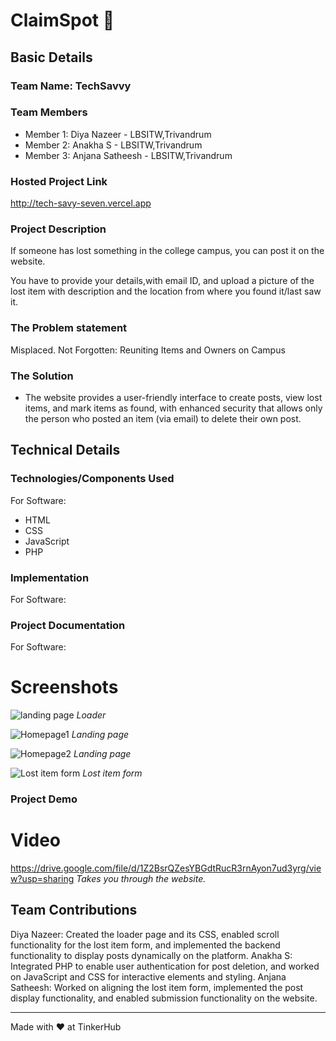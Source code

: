 # ClaimSpot 🎯


## Basic Details
### Team Name: TechSavvy


### Team Members
- Member 1: Diya Nazeer - LBSITW,Trivandrum
- Member 2: Anakha S - LBSITW,Trivandrum
- Member 3: Anjana Satheesh - LBSITW,Trivandrum

### Hosted Project Link
http://tech-savy-seven.vercel.app

### Project Description
If someone has lost something in the college campus, you can post it on the website. 




You have to provide your details,with email ID, and upload a picture of the lost item with description and the location from where you found it/last saw it.

### The Problem statement
Misplaced. Not Forgotten: Reuniting Items and Owners on Campus

### The Solution
- The website provides a user-friendly interface to create posts, view lost items, and mark items as found, with enhanced security that allows only the person who posted an item (via email) to delete their own post.

## Technical Details
### Technologies/Components Used
For Software:
- HTML
- CSS
- JavaScript
- PHP

### Implementation
For Software:


### Project Documentation
For Software:

# Screenshots
![landing page](https://github.com/user-attachments/assets/f97ee5cb-9d12-473e-8d72-a154e7160e16)
*Loader*

![Homepage1](https://github.com/user-attachments/assets/2c09b6e7-b026-41f5-ab1e-191f66b18af2)
*Landing page*

![Homepage2](https://github.com/user-attachments/assets/e4801ee9-6d2e-4a55-8e14-36a6164da4ea)
*Landing page*

![Lost item form](https://github.com/user-attachments/assets/76f31022-28d3-453a-a19f-cb22fbe7ac3e)
*Lost item form*


### Project Demo
# Video
https://drive.google.com/file/d/1Z2BsrQZesYBGdtRucR3rnAyon7ud3yrg/view?usp=sharing
*Takes you through the website.*

## Team Contributions

Diya Nazeer: Created the loader page and its CSS, enabled scroll functionality for the lost item form, and implemented the backend functionality to display posts dynamically on the platform.
Anakha S: Integrated PHP to enable user authentication for post deletion, and worked on JavaScript and CSS for interactive elements and styling.
Anjana Satheesh: Worked on aligning the lost item form, implemented the post display functionality, and enabled submission functionality on the website.

---
Made with ❤️ at TinkerHub
